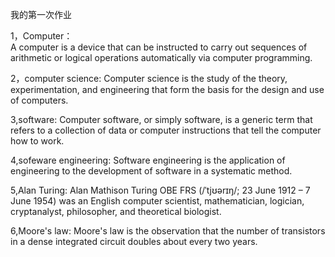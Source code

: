 我的第一次作业

1，Computer：    
A computer is a device that can be instructed to carry out sequences of arithmetic or logical operations automatically via computer programming.  

2，computer science:
Computer science is the study of the theory, experimentation, and engineering that form the basis for the design and use of computers.  

3,software:
Computer software, or simply software, is a generic term that refers to a collection of data or computer instructions that tell the computer how to work.  

4,sofeware engineering:
Software engineering is the application of engineering to the development of software in a systematic method.  

5,Alan Turing:
Alan Mathison Turing OBE FRS (/ˈtjʊərɪŋ/; 23 June 1912 – 7 June 1954) was an English computer scientist, mathematician, logician, cryptanalyst, philosopher, and theoretical biologist.  

6,Moore's law:
Moore's law is the observation that the number of transistors in a dense integrated circuit doubles about every two years.


